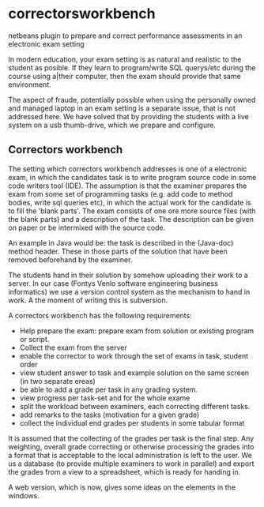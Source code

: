 correctorsworkbench
===================

netbeans plugin to prepare and correct performance assessments in an electronic exam setting

In modern education, your exam setting is as natural and realistic to the student as posible.
If they learn to program/write SQL querys/etc during the course using a|their computer, then the exam
should provide that same environment.

The aspect of fraude, potentially possible when using the personally owned and managed laptop in an exam setting
is a separate issue, that is not addressed here. We have solved that by providing the students with a live system
on a usb thumb-drive, which we prepare and configure.

Correctors workbench
--------------------
The setting which correctors workbench addresses is one of a
electronic exam, in which the candidates task is to write program
source code in some code writers tool (IDE). The assumption is that
the examiner prepares the exam from some set of programming tasks
(e.g. add code to method bodies, write sql queries etc), in which the
actual work  for the candidate is to fill the 'blank parts'. The exam
consists of one ore more source files (with the blank parts) and a
description  of the task. The description can be given on paper or be
intermixed with the source code.

An example in Java would be: the task is
described in the (Java-doc) method header. These in those parts of the
solution that have been removed beforehand by the examiner.

The students hand in their solution by somehow uploading their work to
a server. In our case (Fontys Venlo software engineering business
informatics) we use a version control system as the mechanism to hand
in work. A the moment of writing this is subversion.

A correctors workbench has the following requirements:

* Help prepare the exam: prepare exam from solution or existing program or script.
* Collect the exam from the server
* enable the corrector to work through the set of exams in task, student order
* view student answer to task and example solution on the same screen (in two separate ereas)
* be able to add a grade per task in any grading system.
* view progress per task-set and for the whole exame
* split the workload between examiners, each correcting different tasks.
* add remarks to the tasks (motivation for a given grade)
* collect the individual end grades per students in some tabular format


It is assumed that the collecting of the grades per task is the final step. Any weighting, overall grade correcting
or otherwise processing the grades into a format that is acceptable to the local administration is left to the user.
We us a database (to provide multiple examiners to work in parallel) and export the grades from a view to a spreadsheet, which is
ready for handing in.

A web version, which is now, gives some ideas on the elements in the windows.


